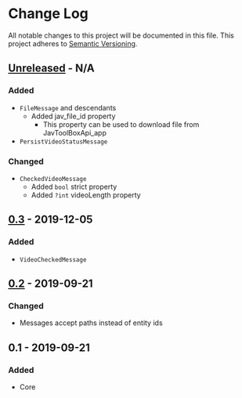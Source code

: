 # Change Log
All notable changes to this project will be documented in this file.
This project adheres to [Semantic Versioning](http://semver.org/).

## [Unreleased] - N/A
### Added
- `FileMessage` and descendants
  - Added jav_file_id property
    - This property can be used to download file from JavToolBoxApi_app
- `PersistVideoStatusMessage`
### Changed
- `CheckedVideoMessage`
  - Added `bool` strict property
  - Added `?int` videoLength property
  

## [0.3] - 2019-12-05
### Added
- `VideoCheckedMessage`

## [0.2] - 2019-09-21
### Changed
- Messages accept paths instead of entity ids

## 0.1 - 2019-09-21
### Added
- Core

[Unreleased]: https://github.com/PBXg33k/message-pack/compare/v0.3...HEAD
[0.3]: https://github.com/PBXg33k/message-pack/compare/v0.2...v0.3
[0.2]: https://github.com/PBXg33k/message-pack/compare/v0.1...v0.2
